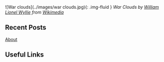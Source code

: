 ![War clouds](../images/war clouds.jpg){: .img-fluid }
<cite>War Clouds by <a href="https://en.wikipedia.org/wiki/en:William_Lionel_Wyllie">William Lionel Wyllie</a> from <a href="https://commons.wikimedia.org/wiki/File:War_Clouds_RMG_PW1703.jpg">Wikimedia</a></cite>

## Recent Posts
[About](about.html)

## Useful Links
